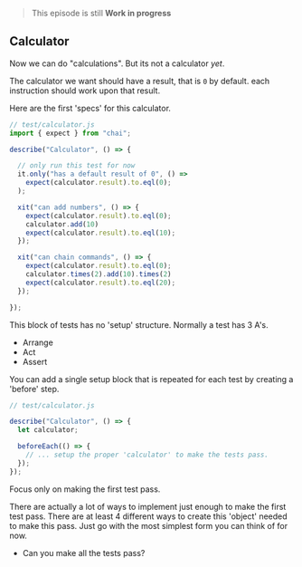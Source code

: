 > This episode is still **Work in progress**

## Calculator
Now we can do "calculations". But its not a calculator *yet*.

The calculator we want should have a result, that is `0` by default.
each instruction should work upon that result.

Here are the first 'specs' for this calculator.

```js
// test/calculator.js
import { expect } from "chai";

describe("Calculator", () => {

  // only run this test for now
  it.only("has a default result of 0", () =>
    expect(calculator.result).to.eql(0);
  );

  xit("can add numbers", () => {
    expect(calculator.result).to.eql(0);
    calculator.add(10)
    expect(calculator.result).to.eql(10);
  });

  xit("can chain commands", () => {
    expect(calculator.result).to.eql(0);
    calculator.times(2).add(10).times(2)
    expect(calculator.result).to.eql(20);
  });

});
```

This block of tests has no 'setup' structure. Normally a test has 3 A's.

- Arrange
- Act
- Assert

You can add a single setup block that is repeated for each test by creating a 'before' step.

```js
// test/calculator.js

describe("Calculator", () => {
  let calculator;

  beforeEach(() => {
    // ... setup the proper 'calculator' to make the tests pass.
  });
});
```

Focus only on making the first test pass.

There are actually a lot of ways to implement just enough to make the first test pass.
There are at least 4 different ways to create this 'object' needed to make this pass.
Just go with the most simplest form you can think of for now.

* Can you make all the tests pass?

